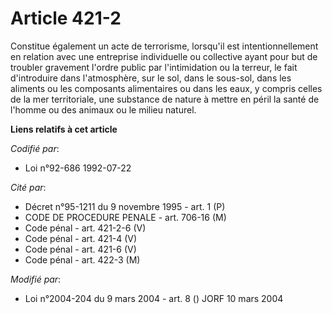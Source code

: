 # Article 421-2

Constitue également un acte de terrorisme, lorsqu'il est intentionnellement en relation avec une entreprise individuelle ou
collective ayant pour but de troubler gravement l'ordre public par l'intimidation ou la terreur, le fait d'introduire dans
l'atmosphère, sur le sol, dans le sous-sol, dans les aliments ou les composants alimentaires ou dans les eaux, y compris
celles de la mer territoriale, une substance de nature à mettre en péril la santé de l'homme ou des animaux ou le milieu
naturel.

**Liens relatifs à cet article**

_Codifié par_:

  - Loi n°92-686 1992-07-22

_Cité par_:

  - Décret n°95-1211 du 9 novembre 1995 - art. 1 (P)
  - CODE DE PROCEDURE PENALE - art. 706-16 (M)
  - Code pénal - art. 421-2-6 (V)
  - Code pénal - art. 421-4 (V)
  - Code pénal - art. 421-6 (V)
  - Code pénal - art. 422-3 (M)

_Modifié par_:

  - Loi n°2004-204 du 9 mars 2004 - art. 8 () JORF 10 mars 2004
